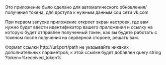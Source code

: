 Это приложение было сделано для автоматического обновления/получения токена, для доступа к нужным
данным соц сети vk.com

При первом запуске приложение откроет экран настроек, где вам нужно будет ввести идентификатор
вашего приложения и ссылку на которую будет отправлен полученный токен, как вы будете работать
с токеном после получения на серверной стороне, решать вам.

Формат ссылки http://url:port/path не указывайте никаких дополнительных параметров, к этой ссылке
будет добавлен query string ?token=%received_token%